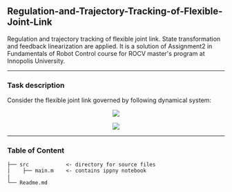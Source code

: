 ## Regulation-and-Trajectory-Tracking-of-Flexible-Joint-Link
Regulation and trajectory tracking of flexible joint link. State transformation and feedback linearization are applied.
It is a solution of Assignment2 in Fundamentals of Robot Control course for ROCV master's program at Innopolis University.

---
### Task description
Consider the flexible joint link governed by following dynamical system:
<p align="center"><img src="https://user-images.githubusercontent.com/90580636/146704861-87053999-5281-4098-b24c-cc942a50ebbe.png" /></p>
<p align="center"><img src="https://user-images.githubusercontent.com/90580636/146704900-8a830ad0-3394-4dc9-b072-66656cca9c26.png" /></p>

---
### Table of Content 
```
├── src            <- directory for source files
|    ├── main.m    <- contains ippny notebook
|                                 
└── Readme.md
```
